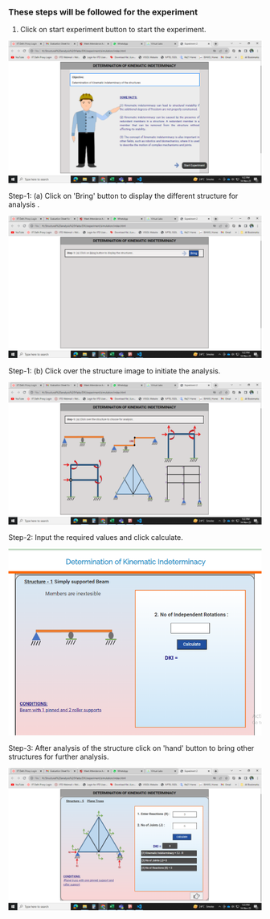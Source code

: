 ### These steps will be followed for the experiment

1. Click on start experiment button to start the experiment.

<img src="images/1a.png"/>

Step-1: (a) Click on 'Bring' button to display the different structure for analysis .

<img src="images/1b.png"/>

Step-1: (b) Click over the structure image to initiate the analysis.

<img src="images/1c.png"/>

Step-2: Input the required values and click calculate.

<img src="images/1.png"/>

Step-3: After analysis of the structure click on 'hand' button to bring other structures for further analysis.

<img src="images/2.png"/>


